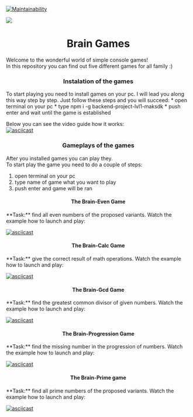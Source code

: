 [![Maintainability](https://api.codeclimate.com/v1/badges/e70137d9be1cf99ef08a/maintainability)](https://codeclimate.com/github/maksdk/backend-project-lvl1/maintainability)

![](https://github.com/maksdk/backend-project-lvl1/workflows/brain-games/badge.svg)  

<h1 align="center">Brain Games</h1>  
<p>Welcome to the wonderful world of simple console games! <br> In this repository you can find out five different games for all family :)</p>   

<h3 align="center">Instalation of the games</h3> 
   To start playing you need to install games on your pc. I will lead you along this way step by step. 
Just follow these steps and you will succeed:  
* open terminal on your pc  
* type npm i -g backend-project-lvl1-maksdk  
* push enter and wait until the game is established    

Below you can see the video guide how it works:  
[![asciicast](https://asciinema.org/a/J1FTrJzHLS79E6x4zVuiogdV5.svg)](https://asciinema.org/a/J1FTrJzHLS79E6x4zVuiogdV5) 


<h3 align="center">Gameplays of the games</h3>  

After you installed games you can play they.  
To start play the game you need to do a couple of steps: 
1. open terminal on your pc
2. type name of game what you want to play
3. push enter and game will be ran

<h4 align="center">The Brain-Even Game</h4> 
**Task:** find all even numbers of the proposed variants.  
Watch the example how to launch and play:  

[![asciicast](https://asciinema.org/a/Bn2eQ4mRadOfEur8RJhdxDpzB.svg)](https://asciinema.org/a/Bn2eQ4mRadOfEur8RJhdxDpzB)  


<h4 align="center">The Brain-Calc Game</h4>
**Task:** give the correct result of math operations. 
Watch the example how to launch and play:  

[![asciicast](https://asciinema.org/a/z3BycEKavYDituCUlh8sW8VES.svg)](https://asciinema.org/a/z3BycEKavYDituCUlh8sW8VES)  


<h4 align="center">The Brain-Gcd Game</h4>
**Task:** find the greatest common divisor of given numbers.  
Watch the example how to launch and play: 

[![asciicast](https://asciinema.org/a/8SyonS4wPFnLhRRImUm4qZiv4.svg)](https://asciinema.org/a/8SyonS4wPFnLhRRImUm4qZiv4)  


<h4 align="center">The Brain-Progression Game</h4>
**Task:** find the missing number in the progression of numbers.  
Watch the example how to launch and play:  

[![asciicast](https://asciinema.org/a/xmVZRHxwccLQi3W42Wj1J2Ic2.svg)](https://asciinema.org/a/xmVZRHxwccLQi3W42Wj1J2Ic2)  


<h4 align="center">The Brain-Prime game</h4>
**Task:** find all prime numbers of the proposed variants.  
Watch the example how to launch and play: 

[![asciicast](https://asciinema.org/a/3XxEQcN7Iqz0bdP0AkUnHJoh4.svg)](https://asciinema.org/a/3XxEQcN7Iqz0bdP0AkUnHJoh4)
